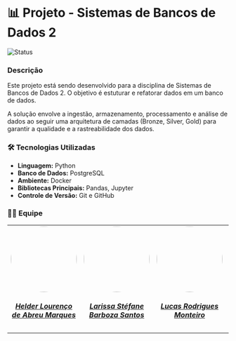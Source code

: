 # 📊 Projeto - Sistemas de Bancos de Dados 2

![Status](https://img.shields.io/badge/status-em%20desenvolvimento-yellow)

### Descrição

Este projeto está sendo desenvolvido para a disciplina de Sistemas de Bancos de Dados 2. O objetivo é estuturar e refatorar dados em um banco de dados.

A solução envolve a ingestão, armazenamento, processamento e análise de dados ao seguir uma arquitetura de camadas (Bronze, Silver, Gold) para garantir a qualidade e a rastreabilidade dos dados.

### 🛠️ Tecnologias Utilizadas

- **Linguagem:** Python
- **Banco de Dados:** PostgreSQL
- **Ambiente:** Docker
- **Bibliotecas Principais:** Pandas, Jupyter
- **Controle de Versão:** Git e GitHub


### 👨‍💻 Equipe


<table style="margin-left: auto; margin-right: auto;">
    <tr>
        <td align="center">
            <a href="https://github.com/F1reFinger">
                <img style="border-radius: 50%;" src="https://avatars.githubusercontent.com/u/78388335?v=4" width="150px;"/>
                <h5 class="text-center"> Helder Lourenço de Abreu Marques  </h5>
            </a>
        </td>
        <td align="center">
            <a href="https://github.com/SkywalkerSupreme">
                <img style="border-radius: 50%;" src="https://avatars.githubusercontent.com/u/141163236?s=400&u=e2265734fc622538d6cbe790d443ef2df403213f&v=4" width="150px;"/>
                <h5 class="text-center"> Larissa Stéfane Barboza Santos <br> </h5>
            </a>
        </td>
      <td align="center">
            <a href="https://github.com/nickby2">
                <img style="border-radius: 50%;" src="https://avatars.githubusercontent.com/u/57758405?v=4" width="150px;"/>
                <h5 class="text-center"> Lucas Rodrigues Monteiro <br> </h5>
            </a>
        </td>
      <td align="center">
            <a href="https://github.com/Madu01">
                <img style="border-radius: 50%;" src="https://avatars.githubusercontent.com/u/64814266?v=4" width="150px;"/>
                <h5 class="text-center"> Maria Eduarda Barbosa Santos <br> </h5>
            </a>
        </td>
      
</table>
